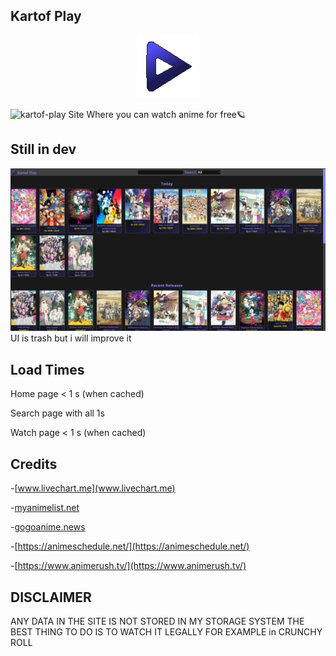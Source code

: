 

## Kartof Play
<p align="center">
<img src="./views/src/images/kartof-play.png">
</p>

![kartof-play](https://img.shields.io/github/languages/top/Kartofi/kartof-play)
<a>Site Where you can watch anime for free🪐</a>
  


## Still in dev
<img aling="center" src="./imgs/preview.png">
UI is trash but i will improve it

## Load Times
Home page  < 1 s (when cached)

Search page with all 1s

Watch page < 1 s (when cached)

## Credits
-[www.livechart.me](www.livechart.me)

-[myanimelist.net](myanimelist.net)

-[gogoanime.news](gogoanime.news)

-[https://animeschedule.net/](https://animeschedule.net/)

-[https://www.animerush.tv/](https://www.animerush.tv/)

## DISCLAIMER
ANY DATA IN THE SITE IS NOT STORED IN MY STORAGE SYSTEM
THE BEST THING TO DO IS TO WATCH IT LEGALLY FOR EXAMPLE in CRUNCHY ROLL
